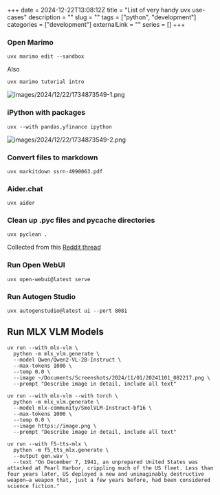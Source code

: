 +++ 
date = 2024-12-22T13:08:12Z
title = "List of very handy uvx use-cases"
description = ""
slug = "" 
tags = ["python", "development"]
categories = ["development"]
externalLink = ""
series = []
+++

### Open Marimo 

```shell
uvx marimo edit --sandbox
```

Also

```shell
uvx marimo tutorial intro
```

![images/2024/12/22/1734873549-1.png](/images/2024/12/22/1734873549-1.png)

### iPython with packages

```shell
uvx --with pandas,yfinance ipython
```

![images/2024/12/22/1734873549-2.png](/images/2024/12/22/1734873549-2.png)

### Convert files to markdown

```shell
uvx markitdown ssrn-4990063.pdf
```

### Aider.chat

```shell
uvx aider
```

### Clean up .pyc files and __pycache__ directories

```shell
uvx pyclean .
```

Collected from this [Reddit thread](https://www.reddit.com/r/Python/comments/1guf2fh/if_you_use_uv_what_are_your_use_cases_for_uvx/)

### Run Open WebUI

```shell
uvx open-webui@latest serve
```

### Run Autogen Studio

```shell
uvx autogenstudio@latest ui --port 8081
```

## Run MLX VLM Models

```shell
uv run --with mlx-vlm \
  python -m mlx_vlm.generate \
  --model Qwen/Qwen2-VL-2B-Instruct \
  --max-tokens 1000 \
  --temp 0.0 \
  --image ~/Documents/Screenshots/2024/11/01/20241101_082217.png \
  --prompt "Describe image in detail, include all text"
```

```shell
uv run --with mlx-vlm --with torch \
  python -m mlx_vlm.generate \
  --model mlx-community/SmolVLM-Instruct-bf16 \
  --max-tokens 1000 \
  --temp 0.0 \
  --image https://image.png \
  --prompt "Describe image in detail, include all text"
```

```shell
uv run --with f5-tts-mlx \
  python -m f5_tts_mlx.generate \
  --output gen.wav \
  --text "On December 7, 1941, an unprepared United States was attacked at Pearl Harbor, crippling much of the US fleet. Less than four years later, US deployed a new and unimaginably destructive weapon—a weapon that, just a few years before, had been considered science fiction."
```
